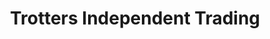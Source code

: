 ---
title: "Trotters Independent Trading"
url: /waterford/trotters-independent-trading/
shop: furniture
---